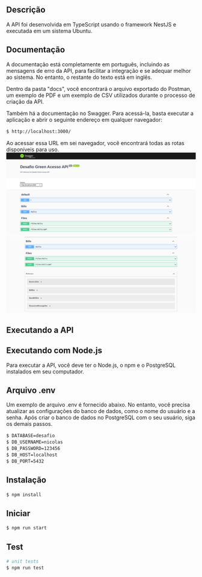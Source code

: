 ## Descrição
A API foi desenvolvida em TypeScript usando o framework NestJS e executada em um sistema Ubuntu.

## Documentação 
A documentação está completamente em português, incluindo as mensagens de erro da API, para facilitar a integração e se adequar melhor ao sistema. No entanto, o restante do texto está em inglês.

Dentro da pasta "docs", você encontrará o arquivo exportado do Postman, um exemplo de PDF e um exemplo de CSV utilizados durante o processo de criação da API.

Também há a documentação no Swagger. Para acessá-la, basta executar a aplicação e abrir o seguinte endereço em qualquer navegador:

```bash
$ http://localhost:3000/
```

Ao acessar essa URL em sei navegador, você encontrará todas as rotas disponíveis para uso.
<img src="docs/images/swagger1.png" alt="Exemplo de imagem do Swagger">
<img src="docs/images/swagger2.png" alt="Exemplo de imagem do Swagger">


## Executando a API
## Executando com Node.js 
Para executar a API, você deve ter o Node.js, o npm e o PostgreSQL instalados em seu computador.

## Arquivo .env
Um exemplo de arquivo .env é fornecido abaixo. No entanto, você precisa atualizar as configurações do banco de dados, como o nome do usuário e a senha. Após criar o banco de dados no PostgreSQL com o seu usuário, siga os demais passos.

```bash
$ DATABASE=desafio
$ DB_USERNAME=nicolas
$ DB_PASSWORD=123456
$ DB_HOST=localhost
$ DB_PORT=5432
```


## Instalação
```bash
$ npm install
```

## Iniciar
```bash
$ npm run start
```

## Test
```bash
# unit tests
$ npm run test
```
